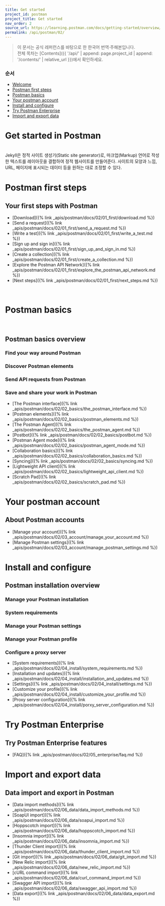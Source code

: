 ```yaml
---
title: Get started
project_id: postman
project_title: Get started
nav_order: 2
source_url: https://learning.postman.com/docs/getting-started/overview/
permalink: /api/postman/02/
---
```


> 이 문서는 공식 레퍼런스를 바탕으로 한 한국어 번역·주해본입니다.  
> 전체 목차는 [Contents]({{ '/api/' | append: page.project_id | append: '/contents/' | relative_url }})에서 확인하세요.


### 순서

- [Welcome](#get-started-in-postman)
- [Postman first steps](#postman-first-steps)
- [Postman basics](#postman-basics)
- [Your postman account](#your-postman-account)
- [Install and configure](#install-and-configure)
- [Try Postman Enterprise](#try-postman-enterprise)
- [Import and export data](#import-and-export-data)


# Get started in Postman
<br>
Jekyll은 정적 사이트 생성기(Static site generator)로, 마크업(Markup) 언어로 작성한 텍스트를 레이아웃을 결합하여 정적 웹사이트를 만들어준다. 사이트의 모양과 느낌, URL, 페이지에 표시되는 데이터 등을 원하는 대로 조정할 수 있다.

# Postman first steps

## Your first steps with Postman

- [Download]({% link _apis/postman/docs/02/01_first/download.md %})
- [Send a request]({% link _apis/postman/docs/02/01_first/send_a_request.md %})
- [Write a test]({% link _apis/postman/docs/02/01_first/write_a_test.md %})
- [Sign up and sign in]({% link _apis/postman/docs/02/01_first/sign_up_and_sign_in.md %})
- [Create a collection]({% link _apis/postman/docs/02/01_first/create_a_collection.md %})
- [Explore the Postman API Network]({% link _apis/postman/docs/02/01_first/explore_the_postman_api_network.md %})
- [Next steps]({% link _apis/postman/docs/02/01_first/next_steps.md %})

<br>

# Postman basics
<br>

## Postman basics overview

### Find your way around Postman
### Discover Postman elements
### Send API requests from Postman
### Save and share your work in Postman

- [The Postman interface]({% link _apis/postman/docs/02/02_basics/the_postman_interface.md %})
- [Postman elements]({% link _apis/postman/docs/02/02_basics/postman_elements.md %})
- [The Postman Agent]({% link _apis/postman/docs/02/02_basics/the_postman_agent.md %})
- [Postbot]({% link _apis/postman/docs/02/02_basics/postbot.md %})
- [Postman Agent mode]({% link _apis/postman/docs/02/02_basics/postman_agent_mode.md %})
- [Collaboration basics]({% link _apis/postman/docs/02/02_basics/collaboration_basics.md %})
- [Syncing]({% link _apis/postman/docs/02/02_basics/syncing.md %})
- [Lightweight API client]({% link _apis/postman/docs/02/02_basics/lightweight_api_client.md %})
- [Scratch Pad]({% link _apis/postman/docs/02/02_basics/scratch_pad.md %})

# Your postman account

## About Postman accounts

- [Manage your account]({% link _apis/postman/docs/02/03_account/manage_your_account.md %})
- [Manage Postman settings]({% link _apis/postman/docs/02/03_account/manage_postman_settings.md %})

# Install and configure

## Postman installation overview

### Manage your Postman installation
### System requirements
### Manage your Postman settings
### Manage your Postman profile
### Configure a proxy server

- [System requirements]({% link _apis/postman/docs/02/04_install/system_requirements.md %})
- [Installation and updates]({% link _apis/postman/docs/02/04_install/installation_and_updates.md %})
- [Settings]({% link _apis/postman/docs/02/04_install/settings.md %})
- [Customize your profile]({% link _apis/postman/docs/02/04_install/customize_your_profile.md %})
- [Proxy server configuration]({% link _apis/postman/docs/02/04_install/porxy_server_configuration.md %})

# Try Postman Enterprise

## Try Postman Enterprise features

- [FAQ]({% link _apis/postman/docs/02/05_enterprise/faq.md %})

# Import and export data

## Data import and export in Postman

- [Data import methods]({% link _apis/postman/docs/02/06_data/data_import_methods.md %})
- [SoapUI import]({% link _apis/postman/docs/02/06_data/soapui_import.md %})
- [Hoppscotch import]({% link _apis/postman/docs/02/06_data/hoppscotch_import.md %})
- [Insomnia import]({% link _apis/postman/docs/02/06_data/insomnia_import.md %})
- [Thunder Client import]({% link _apis/postman/docs/02/06_data/thunder_client_import.md %})
- [Git import]({% link _apis/postman/docs/02/06_data/git_import.md %})
- [New Relic import]({% link _apis/postman/docs/02/06_data/new_relic_import.md %})
- [cURL command import]({% link _apis/postman/docs/02/06_data/curl_command_import.md %})
- [Swagger API import]({% link _apis/postman/docs/02/06_data/swagger_api_import.md %})
- [Data export]({% link _apis/postman/docs/02/06_data/data_export.md %})

